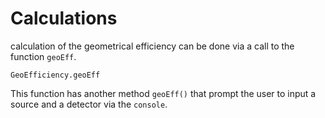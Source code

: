 # Calculations

calculation of the geometrical efficiency can be done via a call to the function `geoEff`.
```@docs
GeoEfficiency.geoEff
```
This function has another method `geoEff()` that prompt the user to input a source and a detector via the `console`.